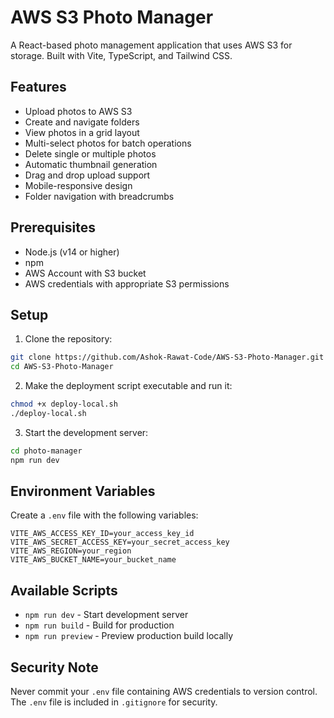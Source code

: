 # AWS S3 Photo Manager

A React-based photo management application that uses AWS S3 for storage. Built with Vite, TypeScript, and Tailwind CSS.

## Features

- Upload photos to AWS S3
- Create and navigate folders
- View photos in a grid layout
- Multi-select photos for batch operations
- Delete single or multiple photos
- Automatic thumbnail generation
- Drag and drop upload support
- Mobile-responsive design
- Folder navigation with breadcrumbs

## Prerequisites

- Node.js (v14 or higher)
- npm
- AWS Account with S3 bucket
- AWS credentials with appropriate S3 permissions

## Setup

1. Clone the repository:
```bash
git clone https://github.com/Ashok-Rawat-Code/AWS-S3-Photo-Manager.git
cd AWS-S3-Photo-Manager
```

2. Make the deployment script executable and run it:
```bash
chmod +x deploy-local.sh
./deploy-local.sh
```

3. Start the development server:
```bash
cd photo-manager
npm run dev
```

## Environment Variables

Create a `.env` file with the following variables:

```
VITE_AWS_ACCESS_KEY_ID=your_access_key_id
VITE_AWS_SECRET_ACCESS_KEY=your_secret_access_key
VITE_AWS_REGION=your_region
VITE_AWS_BUCKET_NAME=your_bucket_name
```

## Available Scripts

- `npm run dev` - Start development server
- `npm run build` - Build for production
- `npm run preview` - Preview production build locally

## Security Note

Never commit your `.env` file containing AWS credentials to version control. The `.env` file is included in `.gitignore` for security.